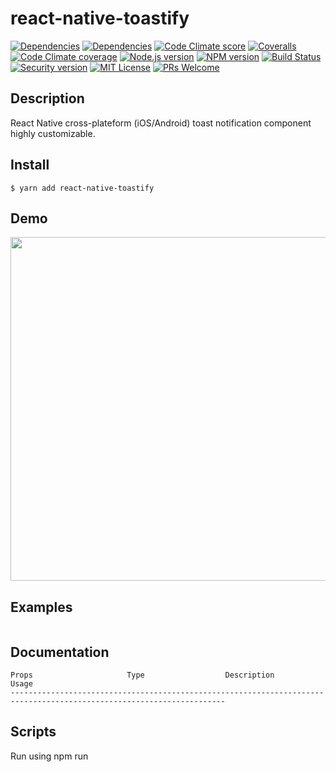 # react-native-toastify

[![Dependencies][prod-dependencies-badge]][prod-dependencies]
[![Dependencies][dev-dependencies-badge]][dev-dependencies]
[![Code Climate score][codeclimate-score-badge]][codeclimate-score]
[![Coveralls][coveralls-coverage-badge]][coveralls-coverage]
[![Code Climate coverage][codeclimate-issues-badge]][codeclimate-issues]
[![Node.js version][nodejs-badge]][nodejs]
[![NPM version][npm-badge]][npm]
[![Build Status][travis-badge]][travis-ci]
[![Security version][security-version-badge]][security-version]
[![MIT License][license-badge]][LICENSE]
[![PRs Welcome][prs-badge]][prs]


## Description

React Native cross-plateform (iOS/Android) toast notification component highly customizable.

## Install

```
$ yarn add react-native-toastify
```

## Demo

<!-- ![Example](https://github.com/rimiti/react-native-toastify/blob/master/demo/android.gif) -->
<img src="https://github.com/rimiti/react-native-toastify/blob/master/demo/android.gif" height="550">

## Examples

```

```

## Documentation

```
Props                     Type                  Description                                                 Usage
----------------------------------------------------------------------------------------------------------------------

```

## Scripts

Run using npm run <script> command.

    clean - remove coverage data, Jest cache and transpiled files,
    lint - lint source files and tests,
    test - lint, typecheck and run tests with coverage,
    test-only - run tests with coverage,
    test:watch - interactive watch mode to automatically re-run tests,
    build - compile source files,
    build:watch - interactive watch mode, compile sources on change.


## License
MIT © [Dimitri DO BAIRRO](https://github.com/rimiti/react-native-toastify/blob/master/LICENSE)

[prod-dependencies-badge]: https://david-dm.org/rimiti/react-native-toastify/status.svg
[prod-dependencies]: https://david-dm.org/rimiti/react-native-toastify
[dev-dependencies-badge]: https://david-dm.org/rimiti/react-native-toastify/dev-status.svg
[dev-dependencies]: https://david-dm.org/rimiti/react-native-toastify?type=dev
[security-version-badge]: https://nodesecurity.io/orgs/dim-solution/projects/e0282cd3-680f-406a-9fa3-22e94c596073/badge
[security-version]: https://nodesecurity.io/orgs/dim-solution/projects/e0282cd3-680f-406a-9fa3-22e94c596073
[codeclimate-score-badge]: https://api.codeclimate.com/v1/badges/e90f04fc308e5efeabac/maintainability
[codeclimate-score]: https://codeclimate.com/github/rimiti/react-native-toastify/maintainability
[coveralls-coverage-badge]: https://coveralls.io/repos/github/rimiti/react-native-toastify/badge.svg
[coveralls-coverage]: https://coveralls.io/github/rimiti/react-native-toastify
[codeclimate-issues-badge]: https://codeclimate.com/github/rimiti/react-native-toastify/badges/issue_count.svg
[codeclimate-issues]: https://codeclimate.com/github/rimiti/react-native-toastify
[nodejs-badge]: https://img.shields.io/badge/node->=%206.9.0-blue.svg?style=flat-square
[nodejs]: https://nodejs.org/dist/latest-v6.x/docs/api/
[npm-badge]: https://img.shields.io/badge/npm->=%203.10.8-blue.svg?style=flat-square
[npm]: https://docs.npmjs.com/
[travis-badge]: https://travis-ci.org/rimiti/react-native-toastify.svg?branch=master
[travis-ci]: https://travis-ci.org/rimiti/react-native-toastify
[license-badge]: https://img.shields.io/badge/license-MIT-blue.svg?style=flat-square
[license]: https://github.com/rimiti/react-native-toastify/blob/master/LICENSE
[prs-badge]: https://img.shields.io/badge/PRs-welcome-brightgreen.svg?style=flat-square
[prs]: http://makeapullrequest.com
